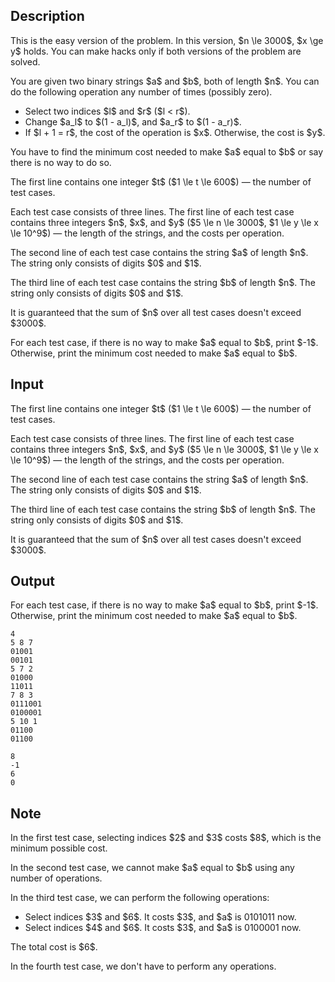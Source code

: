 ## Description

<div><p><span class="tex-font-style-bf">This is the easy version of the problem. In this version, $n \le 3000$, $x \ge y$ holds. You can make hacks only if both versions of the problem are solved.</span></p><p>You are given two binary strings $a$ and $b$, both of length $n$. You can do the following operation any number of times (possibly zero). </p><ul> <li> Select two indices $l$ and $r$ ($l &lt; r$). </li><li> Change $a_l$ to $(1 - a_l)$, and $a_r$ to $(1 - a_r)$. </li><li> If $l + 1 = r$, the cost of the operation is $x$. Otherwise, the cost is $y$. </li></ul><p>You have to find the minimum cost needed to make $a$ equal to $b$ or say there is no way to do so.</p></div><div class="input-specification"><p>The first line contains one integer $t$ ($1 \le t \le 600$)&nbsp;— the number of test cases.</p><p>Each test case consists of three lines. The first line of each test case contains three integers $n$, $x$, and $y$ ($5 \le n \le 3000$, $1 \le y \le x \le 10^9$)&nbsp;— the length of the strings, and the costs per operation.</p><p>The second line of each test case contains the string $a$ of length $n$. The string only consists of digits $0$ and $1$.</p><p>The third line of each test case contains the string $b$ of length $n$. The string only consists of digits $0$ and $1$.</p><p>It is guaranteed that the sum of $n$ over all test cases doesn't exceed $3000$.</p></div><div class="output-specification"><p>For each test case, if there is no way to make $a$ equal to $b$, print $-1$. Otherwise, print the minimum cost needed to make $a$ equal to $b$.</p></div>

## Input

<p>The first line contains one integer $t$ ($1 \le t \le 600$)&nbsp;— the number of test cases.</p><p>Each test case consists of three lines. The first line of each test case contains three integers $n$, $x$, and $y$ ($5 \le n \le 3000$, $1 \le y \le x \le 10^9$)&nbsp;— the length of the strings, and the costs per operation.</p><p>The second line of each test case contains the string $a$ of length $n$. The string only consists of digits $0$ and $1$.</p><p>The third line of each test case contains the string $b$ of length $n$. The string only consists of digits $0$ and $1$.</p><p>It is guaranteed that the sum of $n$ over all test cases doesn't exceed $3000$.</p>

## Output

<p>For each test case, if there is no way to make $a$ equal to $b$, print $-1$. Otherwise, print the minimum cost needed to make $a$ equal to $b$.</p>





```input1|2,3,4,8,9,10
4
5 8 7
01001
00101
5 7 2
01000
11011
7 8 3
0111001
0100001
5 10 1
01100
01100
```




```output1
8
-1
6
0
```



## Note

<p>In the first test case, selecting indices $2$ and $3$ costs $8$, which is the minimum possible cost.</p><p>In the second test case, we cannot make $a$ equal to $b$ using any number of operations.</p><p>In the third test case, we can perform the following operations:</p><ul> <li> Select indices $3$ and $6$. It costs $3$, and $a$ is <span class="tex-font-style-tt">0101011</span> now. </li><li> Select indices $4$ and $6$. It costs $3$, and $a$ is <span class="tex-font-style-tt">0100001</span> now. </li></ul><p>The total cost is $6$.</p><p>In the fourth test case, we don't have to perform any operations.</p>

